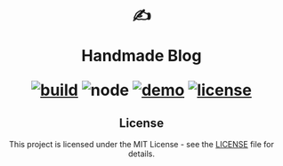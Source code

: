 <div align="center">
  <h1>

  ✍️

  Handmade Blog

  [![build](https://img.shields.io/github/actions/workflow/status/parksb/handmade-blog/nodejs.yml?branch=master&style=flat-square)](https://github.com/parksb/handmade-blog/actions?query=workflow%3A%22Node+CI%22) ![node](https://img.shields.io/badge/node-%3E%3D%2010.0-brightgreen?style=flat-square) [![demo](https://img.shields.io/netlify/3f01acb3-1107-470a-914f-90d100b87d85?label=demo&style=flat-square)](https://handmade-blog.netlify.com/) [![license](https://img.shields.io/github/license/parksb/handmade-blog?style=flat-square)](LICENSE)

  </h1>

## License
This project is licensed under the MIT License - see the [LICENSE](LICENSE) file for details.
